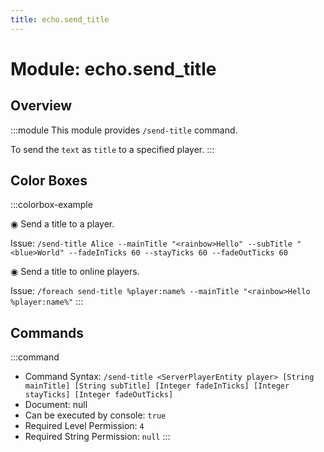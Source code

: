 ```yaml
---
title: echo.send_title
---
```



# Module: echo.send_title

## Overview
:::module
  This module provides `/send-title` command.
  
  To send the `text` as `title` to a specified player.
:::
## Color Boxes

:::colorbox-example

  ◉ Send a title to a player.
  
  Issue: `/send-title Alice --mainTitle "<rainbow>Hello" --subTitle "<blue>World" --fadeInTicks 60 --stayTicks 60 --fadeOutTicks 60`
  
  
  
  ◉ Send a title to online players.
  
  Issue: `/foreach send-title %player:name% --mainTitle "<rainbow>Hello %player:name%"`
:::

## Commands
:::command
- Command Syntax: `/send-title <ServerPlayerEntity player> [String mainTitle] [String subTitle] [Integer fadeInTicks] [Integer stayTicks] [Integer fadeOutTicks]`
- Document: null
- Can be executed by console: `true`
- Required Level Permission: `4`
- Required String Permission: `null`
:::
